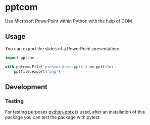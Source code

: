 # pptcom
Use Microsoft PowerPoint within Python with the help of COM

## Usage

You can export the slides of a PowerPoint-presentation:
```python
import pptcom

with pptcom.File('presentation.pptx') as pptfile:
    pptfile.export('png')
```

## Development

### Testing

For testing purposes [python-pptx](https://github.com/scanny/python-pptx) is used, after an installation of this package you can test the package with pytest.
